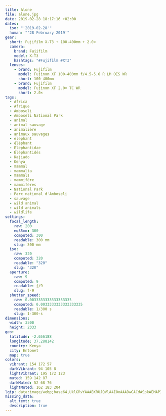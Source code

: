 ```yaml
---
title: Alone
file: alone.jpg
date: 2019-02-28 18:17:16 +02:00
dates:
  iso: "'2019-02-28'"
  human: "'28 February 2019'"
gear:
  short: Fujifilm X-T3 + 100-400mm + 2.0×
  camera:
    brand: Fujifilm
    model: X-T3
    hashtags: "#Fujifilm #XT3"
  lenses:
    - brand: Fujifilm
      model: Fujinon XF 100-400mm f/4.5-5.6 R LM OIS WR
      short: 100-400mm
    - brand: Fujifilm
      model: Fujinon XF 2.0× TC WR
      short: 2.0×
tags:
  - Africa
  - Afrique
  - Amboseli
  - Amboseli National Park
  - animal
  - animal sauvage
  - animalière
  - animaux sauvages
  - elephant
  - éléphant
  - Elephantidae
  - Éléphantidés
  - Kajiado
  - Kenya
  - mammal
  - mammalia
  - mammals
  - mammifère
  - mammifères
  - National Park
  - Parc national d'Amboseli
  - sauvage
  - wild animal
  - wild animals
  - wildlife
settings:
  focal_length:
    raw: 200
    eq35mm: 300
    computed: 300
    readable: 300 mm
    slug: 300-mm
  iso:
    raw: 320
    computed: 320
    readable: "320"
    slug: "320"
  aperture:
    raw: 9
    computed: 9
    readable: ƒ/9
    slug: f-9
  shutter_speed:
    raw: 0.0033333333333333335
    computed: 0.0033333333333333335
    readable: 1/300 s
    slug: 1-300-s
dimensions:
  width: 3500
  height: 2333
geo:
  latitude: -2.656188
  longitude: 37.288142
  country: Kenya
  city: Entonet
  map: true
colors:
  vibrant: 154 172 57
  darkVibrant: 94 105 8
  lightVibrant: 195 172 123
  muted: 159 142 87
  darkMuted: 52 68 76
  lightMuted: 162 183 204
lqip: data:image/webp;base64,UklGRvYAAABXRUJQVlA4IOoAAADwCACdASpkAEMAP3Gwy140rj+mqTZrg/AuCWMDyE3b5UDvVKWN0O9i9C0IfhWgALKd3BtX7EB7L5tEqEOEf052AKvBg0HdchPYBe/BDtbeSAD+bxg/f1gcW8GF3oy+xqqmD4+euex7hOLgsreG+Ui8ciS4Z4g9Xu2I9b4SwBSNIjLpi6De9eByptkJEB/nmjzjBOftep6SNMLfdmKrbpFDQ8AAO3MFyHfL+yaPF4TMVq1OljMwTMm8Vw62lloN3XEBjHZ1gCqW/iRJTSD/J2JQJj1tBA/k2HeB8CCzxcEgyJWcpJy/iq0bgAA=
missing_data:
  alt_text: true
  description: true
---
```



